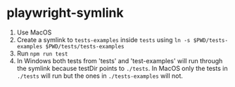# playwright-symlink

1. Use MacOS
2. Create a symlink to `tests-examples` inside `tests` using `ln -s $PWD/tests-examples $PWD/tests/tests-examples`
3. Run `npm run test`
4. In Windows both tests from 'tests' and 'test-examples' will run through the symlink because testDir points to `./tests`. In MacOS only the tests in `./tests` will run but the ones in `./tests-examples` will not.